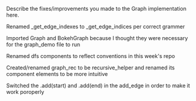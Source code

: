 Describe the fixes/improvements you made to the Graph implementation here.

Renamed _get_edge_indexes to _get_edge_indices per correct grammer

Imported Graph and BokehGraph because I thought they were necessary for the graph_demo file to run

Renamed dfs components to reflect conventions in this week's repo

Created/renamed graph_rec to be recursive_helper and renamed its component elements to be more intuitive

Switched the .add(start) and .add(end) in the add_edge in order to make it work poroperly